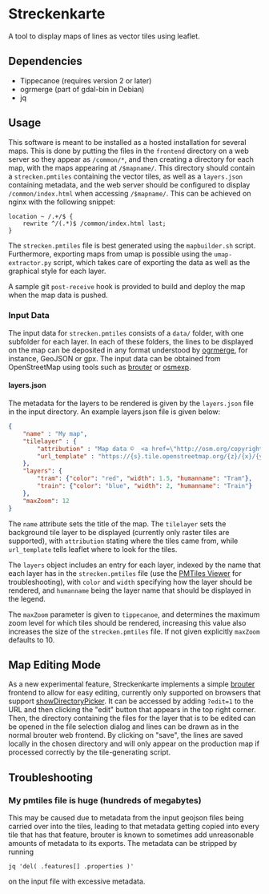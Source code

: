 # Streckenkarte

A tool to display maps of lines as vector tiles using leaflet.


## Dependencies

* Tippecanoe (requires version 2 or later)
* ogrmerge (part of gdal-bin in Debian)
* jq

## Usage

This software is meant to be installed as a hosted installation for
several maps. This is done by putting the files in the `frontend`
directory on a web server so they appear as `/common/*`, and then
creating a directory for each map, with the maps appearing at
`/$mapname/`. This directory should contain a `strecken.pmtiles`
containing the vector tiles, as well as a `layers.json` containing
metadata, and the web server should be configured to display
`/common/index.html` when accessing `/$mapname/`. This can be achieved
on nginx with the following snippet:

```
location ~ /.+/$ {
	rewrite ^/(.*)$ /common/index.html last; 
}
```

The `strecken.pmtiles` file is best generated using the
`mapbuilder.sh` script. Furthermore, exporting maps from umap is
possible using the `umap-extractor.py` script, which takes care of
exporting the data as well as the graphical style for each layer. 

A sample git `post-receive` hook is provided to build and deploy the
map when the map data is pushed.

### Input Data

The input data for `strecken.pmtiles` consists of a `data/` folder,
with one subfolder for each layer. In each of these folders, the lines
to be displayed on the map can be deposited in any format understood
by [ogrmerge](https://gdal.org/programs/ogrmerge.html), for instance,
GeoJSON or gpx. The input data can be obtained from OpenStreetMap
using tools such as [brouter][brouter] or [osmexp][osmexp].

#### layers.json

The metadata for the layers to be rendered is given by the
`layers.json` file in the input directory. An example layers.json file
is given below:

```json
{
	"name" : "My map", 
	"tilelayer" : {
		"attribution" : "Map data ©  <a href=\"http://osm.org/copyright\" >OpenStreetMap contributors</a>",
		"url_template" : "https://{s}.tile.openstreetmap.org/{z}/{x}/{y}.png"
	},
   	"layers": {
		"tram": {"color": "red", "width": 1.5, "humanname": "Tram"},
		"train": {"color": "blue", "width": 2, "humanname": "Train"}
	},
	"maxZoom": 12
}
```

The `name` attribute sets the title of the map. The `tilelayer` sets
the background tile layer to be displayed (currently only raster tiles
are supported), with `attribution` stating where the tiles came from,
while `url_template` tells leaflet where to look for the tiles. 

The `layers` object includes an entry for each layer, indexed by the
name that each layer has in the `strecken.pmtiles` file (use the
[PMTiles Viewer](https://pmtiles.io/) for troubleshooting), with
`color` and `width` specifying how the layer should be rendered, and
`humanname` being the layer name that should be displayed in the legend.

The `maxZoom` parameter is given to `tippecanoe`, and determines the
maximum zoom level for which tiles should be rendered, increasing this
value also increases the size of the `strecken.pmtiles` file. If not
given explicitly `maxZoom` defaults to 10.


## Map Editing Mode

As a new experimental feature, Streckenkarte implements a simple
[brouter][brouter] frontend to allow for easy editing, currently only
supported on browsers that support
[showDirectoryPicker](https://developer.mozilla.org/en-US/docs/Web/API/Window/showDirectoryPicker). It
can be accessed by adding `?edit=1` to the URL and then clicking the
"edit" button that appears in the top right corner. Then, the
directory containing the files for the layer that is to be edited can
be opened in the file selection dialog and lines can be drawn as in
the normal brouter web frontend. By clicking on "save", the lines are
saved locally in the chosen directory and will only appear on the
production map if processed correctly by the tile-generating script.

## Troubleshooting

### My pmtiles file is huge (hundreds of megabytes)

This may be caused due to metadata from the input geojson files being
carried over into the tiles, leading to that metadata getting copied
into every tile that has that feature, brouter is known to sometimes
add unreasonable amounts of metadata to its exports. The metadata can
be stripped by running

```
jq 'del( .features[] .properties )'
```

on the input file with excessive metadata. 


[brouter]: https://brouter.de/brouter-web/
[osmexp]: https://github.com/homologic/osmexp
